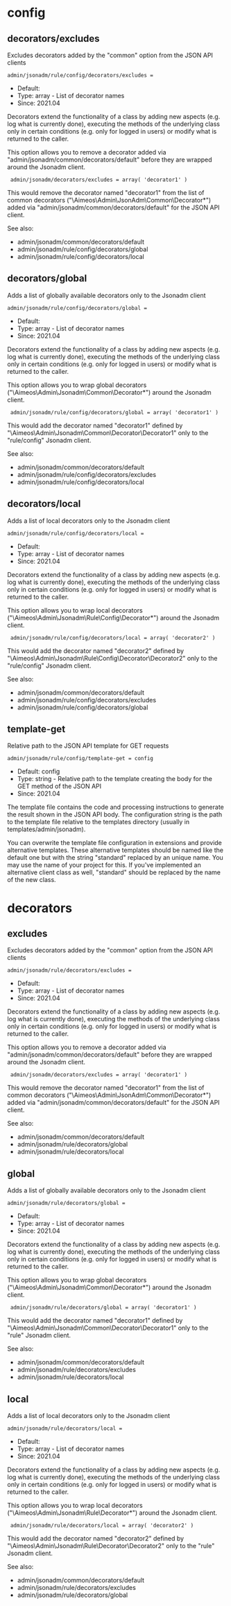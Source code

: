 
# config
## decorators/excludes

Excludes decorators added by the "common" option from the JSON API clients

```
admin/jsonadm/rule/config/decorators/excludes = 
```

* Default: 
* Type: array - List of decorator names
* Since: 2021.04

Decorators extend the functionality of a class by adding new aspects
(e.g. log what is currently done), executing the methods of the underlying
class only in certain conditions (e.g. only for logged in users) or
modify what is returned to the caller.

This option allows you to remove a decorator added via
"admin/jsonadm/common/decorators/default" before they are wrapped
around the Jsonadm client.

```
 admin/jsonadm/decorators/excludes = array( 'decorator1' )
```

This would remove the decorator named "decorator1" from the list of
common decorators ("\Aimeos\Admin\JsonAdm\Common\Decorator\*") added via
"admin/jsonadm/common/decorators/default" for the JSON API client.

See also:

* admin/jsonadm/common/decorators/default
* admin/jsonadm/rule/config/decorators/global
* admin/jsonadm/rule/config/decorators/local

## decorators/global

Adds a list of globally available decorators only to the Jsonadm client

```
admin/jsonadm/rule/config/decorators/global = 
```

* Default: 
* Type: array - List of decorator names
* Since: 2021.04

Decorators extend the functionality of a class by adding new aspects
(e.g. log what is currently done), executing the methods of the underlying
class only in certain conditions (e.g. only for logged in users) or
modify what is returned to the caller.

This option allows you to wrap global decorators
("\Aimeos\Admin\Jsonadm\Common\Decorator\*") around the Jsonadm
client.

```
 admin/jsonadm/rule/config/decorators/global = array( 'decorator1' )
```

This would add the decorator named "decorator1" defined by
"\Aimeos\Admin\Jsonadm\Common\Decorator\Decorator1" only to the
"rule/config" Jsonadm client.

See also:

* admin/jsonadm/common/decorators/default
* admin/jsonadm/rule/config/decorators/excludes
* admin/jsonadm/rule/config/decorators/local

## decorators/local

Adds a list of local decorators only to the Jsonadm client

```
admin/jsonadm/rule/config/decorators/local = 
```

* Default: 
* Type: array - List of decorator names
* Since: 2021.04

Decorators extend the functionality of a class by adding new aspects
(e.g. log what is currently done), executing the methods of the underlying
class only in certain conditions (e.g. only for logged in users) or
modify what is returned to the caller.

This option allows you to wrap local decorators
("\Aimeos\Admin\Jsonadm\Rule\Config\Decorator\*") around the Jsonadm
client.

```
 admin/jsonadm/rule/config/decorators/local = array( 'decorator2' )
```

This would add the decorator named "decorator2" defined by
"\Aimeos\Admin\Jsonadm\Rule\Config\Decorator\Decorator2" only to the
"rule/config" Jsonadm client.

See also:

* admin/jsonadm/common/decorators/default
* admin/jsonadm/rule/config/decorators/excludes
* admin/jsonadm/rule/config/decorators/global

## template-get

Relative path to the JSON API template for GET requests

```
admin/jsonadm/rule/config/template-get = config
```

* Default: config
* Type: string - Relative path to the template creating the body for the GET method of the JSON API
* Since: 2021.04

The template file contains the code and processing instructions
to generate the result shown in the JSON API body. The
configuration string is the path to the template file relative
to the templates directory (usually in templates/admin/jsonadm).

You can overwrite the template file configuration in extensions and
provide alternative templates. These alternative templates should be
named like the default one but with the string "standard" replaced by
an unique name. You may use the name of your project for this. If
you've implemented an alternative client class as well, "standard"
should be replaced by the name of the new class.


# decorators
## excludes

Excludes decorators added by the "common" option from the JSON API clients

```
admin/jsonadm/rule/decorators/excludes = 
```

* Default: 
* Type: array - List of decorator names
* Since: 2021.04

Decorators extend the functionality of a class by adding new aspects
(e.g. log what is currently done), executing the methods of the underlying
class only in certain conditions (e.g. only for logged in users) or
modify what is returned to the caller.

This option allows you to remove a decorator added via
"admin/jsonadm/common/decorators/default" before they are wrapped
around the Jsonadm client.

```
 admin/jsonadm/decorators/excludes = array( 'decorator1' )
```

This would remove the decorator named "decorator1" from the list of
common decorators ("\Aimeos\Admin\JsonAdm\Common\Decorator\*") added via
"admin/jsonadm/common/decorators/default" for the JSON API client.

See also:

* admin/jsonadm/common/decorators/default
* admin/jsonadm/rule/decorators/global
* admin/jsonadm/rule/decorators/local

## global

Adds a list of globally available decorators only to the Jsonadm client

```
admin/jsonadm/rule/decorators/global = 
```

* Default: 
* Type: array - List of decorator names
* Since: 2021.04

Decorators extend the functionality of a class by adding new aspects
(e.g. log what is currently done), executing the methods of the underlying
class only in certain conditions (e.g. only for logged in users) or
modify what is returned to the caller.

This option allows you to wrap global decorators
("\Aimeos\Admin\Jsonadm\Common\Decorator\*") around the Jsonadm
client.

```
 admin/jsonadm/rule/decorators/global = array( 'decorator1' )
```

This would add the decorator named "decorator1" defined by
"\Aimeos\Admin\Jsonadm\Common\Decorator\Decorator1" only to the
"rule" Jsonadm client.

See also:

* admin/jsonadm/common/decorators/default
* admin/jsonadm/rule/decorators/excludes
* admin/jsonadm/rule/decorators/local

## local

Adds a list of local decorators only to the Jsonadm client

```
admin/jsonadm/rule/decorators/local = 
```

* Default: 
* Type: array - List of decorator names
* Since: 2021.04

Decorators extend the functionality of a class by adding new aspects
(e.g. log what is currently done), executing the methods of the underlying
class only in certain conditions (e.g. only for logged in users) or
modify what is returned to the caller.

This option allows you to wrap local decorators
("\Aimeos\Admin\Jsonadm\Rule\Decorator\*") around the Jsonadm
client.

```
 admin/jsonadm/rule/decorators/local = array( 'decorator2' )
```

This would add the decorator named "decorator2" defined by
"\Aimeos\Admin\Jsonadm\Rule\Decorator\Decorator2" only to the
"rule" Jsonadm client.

See also:

* admin/jsonadm/common/decorators/default
* admin/jsonadm/rule/decorators/excludes
* admin/jsonadm/rule/decorators/global